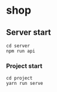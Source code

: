 # shop

## Server start
```
cd server
npm run api

```

### Project start
```
cd project
yarn run serve
```
